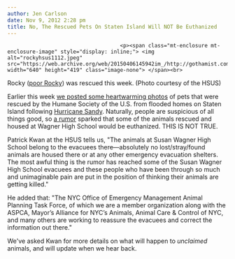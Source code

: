 ```yaml
---
author: Jen Carlson
date: Nov 9, 2012 2:28 pm
title: No, The Rescued Pets On Staten Island Will NOT Be Euthanized
---
```


	
										<p><span class="mt-enclosure mt-enclosure-image" style="display: inline;"> <img alt="rockyhsus1112.jpeg" src="https://web.archive.org/web/20150406145942im_/http://gothamist.com/attachments/arts_jen/rockyhsus1112.jpeg" width="640" height="419" class="image-none"> </span><br>
<span class="photo_caption">Rocky (<a href="https://web.archive.org/web/20150406145942/https://www.facebook.com/photo.php?fbid=10151146961842842&amp;set=a.10151138845617842.451538.6041057841&amp;type=3&amp;theater">poor Rocky</a>) was rescued this week. (Photo courtesy of the HSUS)</span></p>

<p>Earlier this week <a href="https://web.archive.org/web/20150406145942/http://gothamist.com/2012/11/07/21_photos_of_cats_dogs_ferrets_bein.php#photo-1">we posted some heartwarming photos</a> of pets that were rescued by the Humane Society of the U.S. from flooded homes on Staten Island following <a href="https://web.archive.org/web/20150406145942/http://gothamist.com/tags/hurricanesandy">Hurricane Sandy</a>. Naturally, people are suspicious of all things good, so <a href="https://web.archive.org/web/20150406145942/http://gothamist.com/2012/11/07/21_photos_of_cats_dogs_ferrets_bein.php#comment-703203737">a rumor</a> sparked that some of the animals rescued and housed at Wagner High School would be euthanized. THIS IS NOT TRUE. </p>

<p>Patrick Kwan at the HSUS tells us, &quot;The animals at Susan Wagner High School belong to the evacuees there&#x2014;absolutely no lost/stray/found animals are housed there or at any other emergency evacuation shelters. The most awful thing is the rumor has reached some of the Susan Wagner High School evacuees and these people who have been through so much and unimaginable pain are put in the position of thinking their animals are getting killed.&quot;</p>

<p>He added that: &quot;The NYC Office of Emergency Management Animal Planning Task Force, of which we are a member organization along with the ASPCA, Mayor&#x2019;s Alliance for NYC&#x2019;s Animals, Animal Care &amp; Control of NYC, and many others are working to reassure the evacuees and correct the information out there.&quot;</p>

<p>We&apos;ve asked Kwan for more details on what will happen to <em>unclaimed</em> animals, and will update when we hear back.</p>					
										
									
				